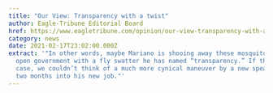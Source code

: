 ```yaml
---
title: "Our View: Transparency with a twist"
author: Eagle-Tribune Editorial Board
href: https://www.eagletribune.com/opinion/our-view-transparency-with-a-twist/article_84cf17d6-5a66-5148-a5dc-ab2c12f19be3.html
category: news
date: 2021-02-17T23:02:00.000Z
extract: '"In other words, maybe Mariano is shooing away these mosquitoes of
  open government with a fly swatter he has named “transparency.” If that’s the
  case, we couldn’t think of a much more cynical maneuver by a new speaker not
  two months into his new job."'
---
```

